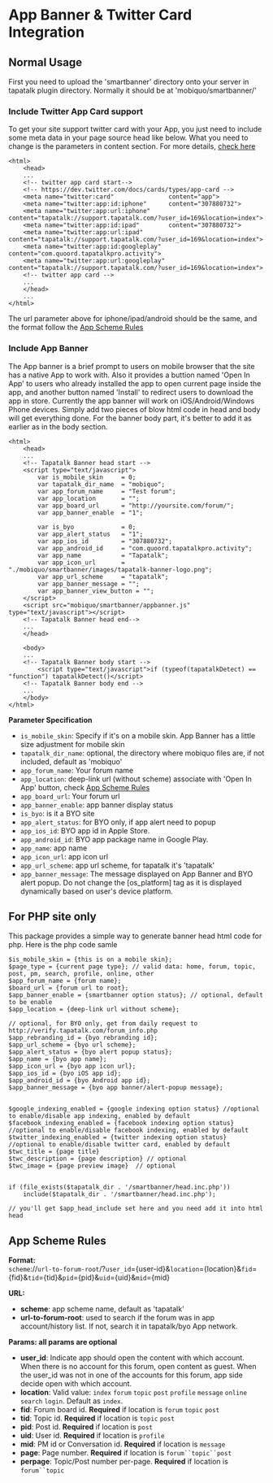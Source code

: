 # App Banner & Twitter Card Integration


## Normal Usage ##

First you need to upload the 'smartbanner' directory onto your server in tapatalk plugin directory. Normally it should be at 'mobiquo/smartbanner/'

### Include Twitter App Card support

To get your site support twitter card with your App, you just need to include some meta data in your page source head like below.
What you need to change is the parameters in content section. For more details, [check here](https://dev.twitter.com/docs/cards/types/app-card)

    <html>
        <head>
        ...
        <!-- twitter app card start-->
        <!-- https://dev.twitter.com/docs/cards/types/app-card -->
        <meta name="twitter:card"               content="app">
        <meta name="twitter:app:id:iphone"      content="307880732">
        <meta name="twitter:app:url:iphone"     content="tapatalk://support.tapatalk.com/?user_id=169&location=index">
        <meta name="twitter:app:id:ipad"        content="307880732">
        <meta name="twitter:app:url:ipad"       content="tapatalk://support.tapatalk.com/?user_id=169&location=index">
        <meta name="twitter:app:id:googleplay"  content="com.quoord.tapatalkpro.activity">
        <meta name="twitter:app:url:googleplay" content="tapatalk://support.tapatalk.com/?user_id=169&location=index">
        <!-- twitter app card -->
        ...
        </head>
        ...
    </html>
    
The url parameter above for iphone/ipad/android should be the same, and the format follow the [App Scheme Rules](#app-scheme-rules)


### Include App Banner

The App banner is a brief prompt to users on mobile browser that the site has a native App to work with. 
Also it provides a buttion named 'Open In App' to users who already installed the app to open current page inside the app, and another button named 'Install' to redirect users to download the app in store.
Currently the app banner will work on iOS/Android/Windows Phone devices.
Simply add two pieces of blow html code in head and body will get everything done. For the banner body part, it's better to add it as earlier as in the body section.

    <html>
        <head>
        ...
        <!-- Tapatalk Banner head start -->
        <script type="text/javascript">
            var is_mobile_skin     = 0;
            var tapatalk_dir_name  = "mobiquo";
            var app_forum_name     = "Test forum";
            var app_location       = "";
            var app_board_url      = "http://yoursite.com/forum/";
            var app_banner_enable  = "1";
            
            var is_byo             = 0;
            var app_alert_status   = "1";
            var app_ios_id         = "307880732";
            var app_android_id     = "com.quoord.tapatalkpro.activity";
            var app_name           = "Tapatalk";
            var app_icon_url       = "./mobiquo/smartbanner/images/tapatalk-banner-logo.png";
            var app_url_scheme     = "tapatalk";
            var app_banner_message = "";
            var app_banner_view_button = "";
        </script>
        <script src="mobiquo/smartbanner/appbanner.js" type="text/javascript"></script>
        <!-- Tapatalk Banner head end-->
        ...
        </head>
        
        <body>
        ...
        <!-- Tapatalk Banner body start -->
            <script type="text/javascript">if (typeof(tapatalkDetect) == "function") tapatalkDetect()</script>
        <!-- Tapatalk Banner body end -->
        ...
        </body>
    </html>

**Parameter Specification**

* `is_mobile_skin`: Specify if it's on a mobile skin. App Banner has a little size adjustment for mobile skin
* `tapatalk_dir_name`: optional, the directory where mobiquo files are, if not included, default as 'mobiquo'
* `app_forum_name`: Your forum name
* `app_location`: deep-link url (without scheme) associate with 'Open In App' button, check [App Scheme Rules](#app-scheme-rules)
* `app_board_url`: Your forum url
* `app_banner_enable`: app banner display status
* `is_byo`: is it a BYO site
* `app_alert_status`: for BYO only, if app alert need to popup
* `app_ios_id`: BYO app id in Apple Store.
* `app_android_id`: BYO app package name in Google Play.
* `app_name`: app name
* `app_icon_url`: app icon url
* `app_url_scheme`: app url scheme, for tapatalk it's 'tapatalk'
* `app_banner_message`: The message displayed on App Banner and BYO alert popup. Do not change the [os_platform] tag as it is displayed dynamically based on user's device platform.


## For PHP site only ##

This package provides a simple way to generate banner head html code for php.
Here is the php code samle

    $is_mobile_skin = {this is on a mobile skin};
    $page_type = {current page type}; // valid data: home, forum, topic, post, pm, search, profile, online, other
    $app_forum_name = {forum name};
    $board_url = {forum url to root};
    $app_banner_enable = {smartbanner option status}; // optional, default to be enable
    $app_location = {deep-link url without scheme};
    
    // optional, for BYO only, get from daily request to http://verify.tapatalk.com/forum_info.php
    $app_rebranding_id = {byo rebranding id};
    $app_url_scheme = {byo url scheme};
    $app_alert_status = {byo alert popup status};
    $app_name = {byo app name};
    $app_icon_url = {byo app icon url};
    $app_ios_id = {byo iOS app id};
    $app_android_id = {byo Android app id};
    $app_banner_message = {byo app banner/alert-popup message};

    
    $google_indexing_enabled = {google indexing option status} //optional to enable/disable app indexing, enabled by default
    $facebook_indexing_enabled = {facebook indexing option status} //optional to enable/disable facebook indexing, enabled by default
    $twitter_indexing_enabled = {twitter indexing option status} //optional to enable/disable twitter card, enabled by default
    $twc_title = {page title}
    $twc_description = {page description} // optional
    $twc_image = {page preview image}  // optional
    
    
    if (file_exists($tapatalk_dir . '/smartbanner/head.inc.php'))
        include($tapatalk_dir . '/smartbanner/head.inc.php');
    
    // you'll get $app_head_include set here and you need add it into html head


## App Scheme Rules

**Format:**  
`scheme`://`url-to-forum-root`/?`user_id`={user-id}&`location`={location}&`fid`={fid}&`tid`={tid}&`pid`={pid}&`uid`={uid}&`mid`={mid}

**URL:**  
* **scheme**: app scheme name, default as 'tapatalk'  
* **url-to-forum-root**: used to search if the forum was in app account/history list. If not, search it in tapatalk/byo App network.

**Params: all params are optional**  
* **user_id**: Indicate app should open the content with which account. When there is no account for this forum, open content as guest.  When the user_id was not in one of the accounts for this forum, app side decide open with which account.  
* **location**: Valid value: `index` `forum` `topic` `post` `profile` `message` `online` `search` `login`. Default as `index`.  
* **fid**: Forum board id. **Required** if location is `forum` `topic` `post`  
* **tid**: Topic id. **Required** if location is `topic` `post`  
* **pid**: Post id. **Required** if location is `post`  
* **uid**: User id. **Required** if location is `profile`  
* **mid**: PM id or Conversation id. **Required** if location is `message`  
* **page**: Page number. **Required** if location is `forum``topic``post`  
* **perpage**: Topic/Post number per-page. **Required** if location is `forum``topic`  
